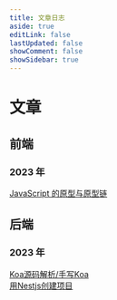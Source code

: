 ```yaml
---
title: 文章日志
aside: true
editLink: false
lastUpdated: false
showComment: false
showSidebar: true
---
```


# 文章

## 前端

### 2023 年

 <a-timeline mode="left" labelPosition="relative">
      <a-timeline-item label="2022/02/09">
          <div :style="{ marginBottom: '5px' }">
          <a href="./frontend/2022/02/09/JavaScript的原型与原型链">JavaScript 的原型与原型链</a>
          </div>
      </a-timeline-item>

</a-timeline>

## 后端

### 2023 年

 <a-timeline mode="left" labelPosition="relative">
      <a-timeline-item label="2022/02/09">
          <div :style="{ marginBottom: '5px' }">
          <a href="./frontend/2022/02/09/JavaScript的原型与原型链">Koa源码解析/手写Koa</a>
          </div>
      </a-timeline-item>
            <a-timeline-item label="2022/02/09">
          <div :style="{ marginBottom: '5px' }">
          <a href="./frontend/2022/02/09/JavaScript的原型与原型链">用Nestjs创建项目</a>
          </div>
      </a-timeline-item>
      </a-timeline>
